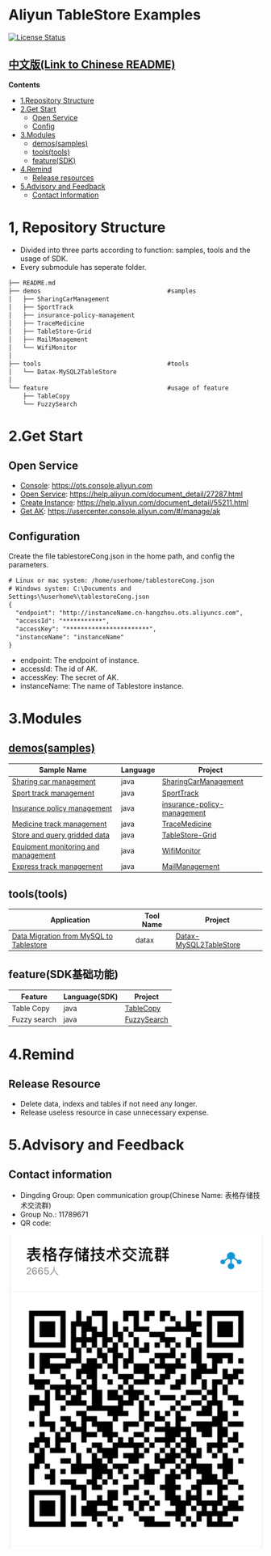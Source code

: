 # Aliyun TableStore Examples

[![License Status](https://img.shields.io/badge/license-apache2-brightgreen.svg)](https://travis-ci.org/aliyun/aliyun-tablestore-nodejs-sdk)
## [中文版(Link to Chinese README)](README.md)

**Contents**
- [1.Repository Structure](#1%E9%A1%B9%E7%9B%AE%E7%BB%93%E6%9E%84)
- [2.Get Start](#2%E5%BC%80%E9%80%9A%E4%B8%8E%E9%85%8D%E7%BD%AE)
  - [Open Service](#%E5%BC%80%E9%80%9A%E6%9C%8D%E5%8A%A1%E5%88%9B%E5%BB%BA%E5%AE%9E%E4%BE%8B%E8%8E%B7%E5%8F%96ak)
  - [Config](#%E5%AE%8C%E6%88%90%E9%85%8D%E7%BD%AE)
- [3.Modules](#3%E6%A0%B7%E4%BE%8B%E7%BB%9F%E8%AE%A1)
  - [demos(samples)](#demos%E5%9C%BA%E6%99%AF%E6%A0%B7%E4%BE%8B)
  - [tools(tools)](#tools%E8%BF%81%E7%A7%BB%E8%AE%A1%E7%AE%97%E7%AD%89%E5%B7%A5%E5%85%B7)
  - [feature(SDK)](#featuresdk%E5%9F%BA%E7%A1%80%E5%8A%9F%E8%83%BD)
- [4.Remind](#4%E4%BD%BF%E7%94%A8%E6%8F%90%E9%86%92)
  - [Release resources](#%E8%B5%84%E6%BA%90%E9%87%8A%E6%94%BE)
- [5.Advisory and Feedback](#5%E5%92%A8%E8%AF%A2%E7%AD%94%E7%96%91%E5%8F%8D%E9%A6%88)
  - [Contact Information](#%E8%81%94%E7%B3%BB%E6%96%B9%E5%BC%8F)


# 1, Repository Structure
- Divided into three parts according to function: samples, tools and the usage of SDK.
- Every submodule has seperate folder.

```
├── README.md
├── demos                                   #samples
│   ├── SharingCarManagement
│   ├── SportTrack
│   ├── insurance-policy-management
│   ├── TraceMedicine
│   ├── TableStore-Grid
│   ├── MailManagement
│   └── WifiMonitor
│
├── tools                                   #tools
│   └── Datax-MySQL2TableStore
│
└── feature                                 #usage of feature
    ├── TableCopy
    └── FuzzySearch
```

# 2.Get Start
## Open Service
- [Console](https://ots.console.aliyun.com): https://ots.console.aliyun.com
- [Open Service](https://help.aliyun.com/document_detail/27287.html): https://help.aliyun.com/document_detail/27287.html
- [Create Instance](https://help.aliyun.com/document_detail/55211.html): https://help.aliyun.com/document_detail/55211.html
- [Get AK](https://usercenter.console.aliyun.com/#/manage/ak): https://usercenter.console.aliyun.com/#/manage/ak

## Configuration
Create the file tablestoreCong.json in the home path, and config the parameters.
```
# Linux or mac system: /home/userhome/tablestoreCong.json
# Windows system: C:\Documents and Settings\%userhome%\tablestoreCong.json
{
  "endpoint": "http://instanceName.cn-hangzhou.ots.aliyuncs.com",
  "accessId": "***********",
  "accessKey": "***********************",
  "instanceName": "instanceName"
}
```
- endpoint: The endpoint of instance.
- accessId: The id of AK.
- accessKey: The secret of AK.
- instanceName: The name of Tablestore instance.

# 3.Modules

## [demos(samples)](/demos)
Sample Name | Language | Project
--- | --- | ---
[Sharing car management](https://yq.aliyun.com/articles/703177) | java | [SharingCarManagement](/demos/SharingCarManagement)
[Sport track management](https://yq.aliyun.com/articles/702482) | java | [SportTrack](/demos/SportTrack)
[Insurance policy management](https://yq.aliyun.com/articles/699669) | java | [insurance-policy-management](/demos/insurance-policy-management)
[Medicine track management](https://yq.aliyun.com/articles/699636) | java | [TraceMedicine](/demos/TraceMedicine)
[Store and query gridded data](https://yq.aliyun.com/articles/698313) | java | [TableStore-Grid](/demos/TableStore-Grid)
[Equipment monitoring and management](https://yq.aliyun.com/articles/698591) | java | [WifiMonitor](/demos/WifiMonitor)
[Express track management](https://yq.aliyun.com/articles/698551) | java | [MailManagement](/demos/MailManagement)

## tools(tools)
Application | Tool Name | Project
--- | --- | ---
[Data Migration from MySQL to Tablestore](https://yq.aliyun.com/articles/698973) | datax | [Datax-MySQL2TableStore](/tools/Datax-MySQL2TableStore)

## feature(SDK基础功能)
Feature | Language(SDK) | Project
--- | --- | ---
Table Copy | java | [TableCopy](/feature/TableCopy)
Fuzzy search | java | [FuzzySearch](/feature/FuzzySearch)



# 4.Remind

## Release Resource
- Delete data, indexs and tables if not need any longer.
- Release useless resource in case unnecessary expense.


# 5.Advisory and Feedback
## Contact information
- Dingding Group: Open communication group(Chinese Name: 表格存储技术交流群)
- Group No.: 11789671
- QR code:

![QR code](image/QRcode.png)
